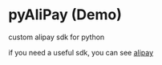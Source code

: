 # pyAliPay (Demo)
custom alipay sdk for python

if you need a useful sdk, you can see [alipay](https://github.com/fzlee/alipay)
